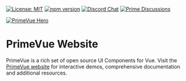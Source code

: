 [![License: MIT](https://img.shields.io/badge/License-MIT-yellow.svg)](https://opensource.org/licenses/MIT)
[![npm version](https://badge.fury.io/js/khulnasoft.svg)](https://badge.fury.io/js/khulnasoft)
[![Discord Chat](https://img.shields.io/discord/557940238991753223.svg?color=7289da&label=chat&logo=discord)](https://discord.gg/gzKFYnpmCY)
[![Prime Discussions](https://img.shields.io/github/discussions-search?query=org%3Akhulnasoft&logo=github&label=Prime%20Discussions&link=https%3A%2F%2Fgithub.com%2Forgs%2Fkhulnasoft%2Fdiscussions)](https://github.com/orgs/khulnasoft/discussions)

[![PrimeVue Hero](https://www.khulnasoft.com/static/social/khulnasoft-preview.jpg)](https://khulnasoft.com/)

# PrimeVue Website

PrimeVue is a rich set of open source UI Components for Vue. Visit the [PrimeVue website](https://khulnasoft.com/) for interactive demos, comprehensive documentation and additional resources.
